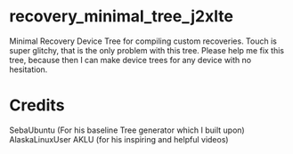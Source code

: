 # recovery_minimal_tree_j2xlte
Minimal Recovery Device Tree for compiling custom recoveries. Touch is super glitchy, that is the only problem with this tree.
Please help me fix this tree, because then I can make device trees for any device with no hesitation.
# Credits
SebaUbuntu (For his baseline Tree generator which I built upon)
AlaskaLinuxUser AKLU (for his inspiring and helpful videos)
